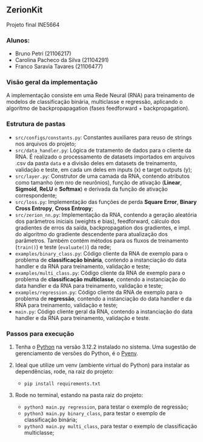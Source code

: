 ## ZerionKit
Projeto final INE5664

### Alunos:

- Bruno Petri (21106217)
- Carolina Pacheco da Silva (21104291)
- Franco Saravia Tavares (21106477)

### Visão geral da implementação

A implementação consiste em uma Rede Neural (RNA) para treinamento de modelos de classificação binária, multiclasse e regressão,
aplicando o algoritmo de backpropapagation (fases feedforward + backpropagation).

### Estrutura de pastas

- `src/configs/constants.py`: Constantes auxiliares para reuso de strings nos arquivos do projeto;
- `src/data_handler.py`: Lógica de tratamento de dados para o cliente da RNA. É realizado o processamento de datasets
importados em arquivos .csv da pasta `data` e a divisão deles em datasets de treinamento, validação e teste, em cada um deles
em inputs (x) e target outputs (y);
- `src/layer.py`: Construtor de uma camada da RNA, contendo atributos como tamanho (em nro de neurônios), 
função de ativação (**Linear**, **Sigmoid**, **ReLU** e **Softmax**) e derivada da função de ativação correspondente;
- `src/loss.py`: Implementação das funções de perda **Square Error**, **Binary Cross Entropy**, **Cross Entropy**;
- `src/zerion_nn.py`: Implementação da RNA, contendo a geração aleatória dos parâmetros iniciais (weights e bias),
feedforward, cálculo dos gradientes de erros da saída, backpropagation dos gradientes, e impl. do algoritmo do 
gradiente descendente para atualização dos parâmetros. Também contém métodos para os fluxos de treinamento (`train()`)
e teste (`evaluate()`) da rede;
- `examples/binary_class.py`: Código cliente da RNA de exemplo para o problema de **classificação binária**, contendo a
instanciação do data handler e da RNA para treinamento, validação e teste;
- `examples/multi_class.py`: Código cliente da RNA de exemplo para o problema de **classificação multiclasse**, contendo a
instanciação do data handler e da RNA para treinamento, validação e teste;
- `examples/regression.py`: Código cliente da RNA de exemplo para o problema de **regressão**, contendo a
instanciação do data handler e da RNA para treinamento, validação e teste;
- `main.py`: Código cliente geral da RNA, contendo a instanciação do data handler e da RNA para treinamento, validação e teste.

### Passos para execução

1. Tenha o [Python](https://www.python.org/) na versão 3.12.2 instalado no sistema.
    Uma sugestão de gerenciamento de versões do Python, é o [Pyenv](https://github.com/pyenv/pyenv).

2. Ideal que utilize um venv (ambiente virtual do Python) para instalar as dependências, rode, na raiz do projeto:
   - `pip install requirements.txt`

3. Rode no terminal, estando na pasta raiz do projeto:
   - `python3 main.py regression`, para testar o exemplo de regressão;
   - `python3 main.py binary_class`, para testar o exemplo de classificação binária;
   - `python3 main.py multi_class`, para testar o exemplo de classificação multiclasse;
